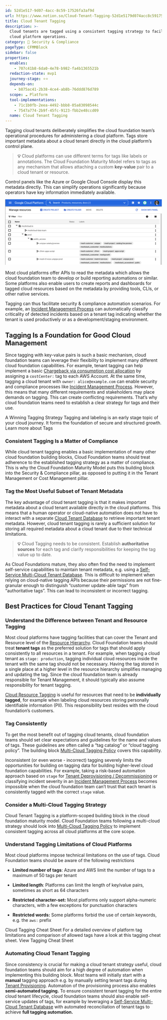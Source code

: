 ```yaml
---
id: 52d1e517-9d07-4acc-8c59-17526fa3af9d
url: https://www.notion.so/Cloud-Tenant-Tagging-52d1e5179d074acc8c5917526fa3af9d
title: Cloud Tenant Tagging
description: >-
  Cloud tenants are tagged using a consistent tagging strategy to facilitate
  cloud platform operations.
category: 🔖 Security & Compliance
pageType: CFMMBlock
sidebar: false
properties:
  enables:
    - 707c41b8-6da0-4e78-b982-fa4b1365521b
  redaction-state: mvp1
  journey-stage: ⭐️⭐️
  depends-on:
    - b875ac41-2b38-4ce4-ab8b-76ddd876d789
  scope: ☁️ Platform
  tool-implementations:
    - 71c1b0fb-2eea-4492-bbb8-05a83098544c
    - 7547a774-2b9f-45fc-9123-fbb2e48ccd09
  name: Cloud Tenant Tagging
---
```


Tagging cloud tenants deliberately simplifies the cloud foundation team’s operational procedures for administering a cloud platform. Tags store important metadata about a cloud tenant directly in the cloud platform’s control plane.

> **💡** Cloud platforms can use different terms for tags like labels or annotations. The Cloud Foundation Maturity Model refers to tags as any mechanism that allows attaching a custom **key-value** pair to a cloud tenant or resource.

Control panels like the Azure or Google Cloud Console display this metadata directly. This can simplify operations significantly because operators have key information immediately available.

![image-5d122bf4-e61b-4e5a-9699-f54a45c9d82a](./5d122bf4-e61b-4e5a-9699-f54a45c9d82a.png)

Most cloud platforms offer APIs to read the metadata which allows the cloud foundation team to develop or build reporting automations or similar. Some platforms also enable users to create reports and dashboards for tagged cloud resources based on the metadata by providing tools, CLIs, or other native services. 

Tagging can thus facilitate security & compliance automation scenarios. For example, an [Incident Management Process](./incident-management-process.md) can automatically classify criticality of detected incidents based on a tenant tag indicating whether the tenant is used productively or as a development/staging environment.

## Tagging Is a Foundation for Good Cloud Management

Since tagging with key-value pairs is such a basic mechanism, cloud foundation teams can leverage their flexibility to implement many different cloud foundation capabilities. For example, tenant tagging can help implement a basic [Chargeback via consumption cost allocation](../cost-management/chargeback-via-consumption-cost-allocation.md) by assigning a `costCenter:` tag to each AWS Account. At the same time, tagging a cloud tenant with `owner: alice@example.com` can enable security and compliance processes like [Incident Management Process](./incident-management-process.md). However, this means that many different requirements and stakeholders may place demands on tagging. This can create conflicting requirements. That’s why cloud foundation teams need to establish a clear strategy for tags and their use.

<!--notion-markdown-cms:raw-->
 <CallToAction>
  <CtaHeader>A Winning Tagging Strategy</CtaHeader>
  <CtaText>Tagging and labeling is an early stage topic of your cloud journey. It forms the foundation of secure and structured growth.</CtaText>
  <CtaButton class="btn-primary" url="https://www.meshcloud.io/2020/10/27/your-path-to-a-winning-multi-cloud-tagging-strategy/">Learn more about Tags</CtaButton>
</CallToAction>

### Consistent Tagging Is a Matter of Compliance

While cloud tenant tagging enables a basic implementation of many other cloud foundation building blocks, Cloud Foundation teams should treat adherence to the established tagging strategy as a matter of compliance. This is why the Cloud Foundation Maturity Model puts this building block into the Security & Compliance pillar, as opposed to putting it in the Tenant Management or Cost Management pillar.

### Tag the Most Useful Subset of Tenant Metadata

The key advantage of cloud tenant tagging is that it makes important metadata about a cloud tenant available directly in the cloud platforms. This means that a human operator or cloud-native automation does not have to interact with a separate [Cloud Tenant Database](../tenant-management/cloud-tenant-database.md) to retrieve important tenant metadata. However, cloud tenant tagging is rarely a sufficient solution for storing all required metadata about a cloud tenant due to their technical limitations.

> **💡** Cloud Tagging needs to be consistent. Establish **authoritative sources** for each tag and clarify responsibilities for keeping the tag value up to date.

As Cloud Foundations mature, they also often find the need to implement self-service capabilities to maintain tenant metadata, e.g. using a [Self-Service Multi-Cloud Tenant Database](../tenant-management/self-service-multi-cloud-tenant-database.md). This is difficult to implement when relying on cloud-native tagging APIs because their permissions are not fine-granular enough to distinguish “customer update-able tags” from “authoritative tags”. This can lead to inconsistent or incorrect tagging. 

## Best Practices for Cloud Tenant Tagging

### Understand the Difference between Tenant and Resource Tagging

Most cloud platforms have tagging facilities that can cover the Tenant and Resource level of the [Resource Hierarchy](../tenant-management/resource-hierarchy.md). Cloud Foundation teams should treat **tenant tags** as the preferred solution for tags that should apply consistently to all resources in a tenant. For example, when tagging a cloud tenant as `stage: production`, tagging individual cloud resources inside the tenant with the same tag should not be necessary. Having the tag stored in a single place at a higher level in the resource hierarchy simplifies managing and updating the tag. Since the cloud foundation team is already responsible for Tenant Management, it should typically also assume responsibility for tenant tagging. 

[Cloud Resource Tagging](./cloud-resource-tagging.md) is useful for resources that need to be **individually tagged**, for example when labeling cloud resources storing personally identifiable information (PII). This responsibility best resides with the cloud foundation’s customers.

### Tag Consistently

To get the most benefit out of tagging cloud tenants, cloud foundation teams should set clear expectations and guidelines for the name and values of tags. These guidelines are often called a “tag catalog” or “cloud tagging policy”.  The building block [Multi-Cloud Tagging Policy](./multi-cloud-tagging-policy.md) covers this capability.

Inconsistent (or even worse -  incorrect) tagging severely limits the opportunities for building on tagging data for building higher-level cloud foundation capabilities. For example, taking a risk-based automation approach based on `stage` for [Tenant Deprovisioning / Decommissioning](../tenant-management/tenant-deprovisioning-decommissioning.md) or classifying incident severity in an [Incident Management Process](./incident-management-process.md) becomes impossible when the cloud foundation team can’t trust that each tenant is consistently tagged with the correct `stage` value. 

### Consider a Multi-Cloud Tagging Strategy

Cloud Tenant Tagging is a platform-scoped building block in the cloud foundation maturity model. Cloud Foundation teams following a multi-cloud strategy should look into [Multi-Cloud Tagging Policy](./multi-cloud-tagging-policy.md) to implement consistent tagging across all cloud platforms at the core scope.

### Understand Tagging Limitations of Cloud Platforms

Most cloud platforms impose technical limitations on the use of tags. Cloud Foundation teams should be aware of the following restrictions

- **Limited number of tags**: Azure and AWS limit the number of tags to a maximum of 50 tags per tenant

- **Limited length**: Platforms can limit the length of key/value pairs, sometimes as short as 64 characters

- **Restricted character-set:** Most platforms only support alpha-numeric characters, with a few exceptions for punctuation characters

- **Restricted words:** Some platforms forbid the use of certain keywords, e.g. the `aws:` prefix

<!--notion-markdown-cms:raw-->
 <CallToAction>
  <CtaHeader>Cloud Tagging Cheat Sheet</CtaHeader>
  <CtaText>For a detailed overview of platform tag limitations and comparison of allowed tags have a look at this tagging cheat sheet.</CtaText>
  <CtaButton class="btn-primary" url="https://www.meshcloud.io/2022/02/07/tags-and-labels-on-cloud-platforms-cheat-sheet-2020/">View Tagging Cheat Sheet</CtaButton>
</CallToAction>

### Automating Cloud Tenant Tagging

Since consistency is crucial for making a cloud tenant strategy useful, cloud foundation teams should aim for a high degree of automation when implementing this building block. Most teams will initially start with a **manual** tagging approach e.g. by manually setting tenant tags during [Tenant Provisioning](../tenant-management/tenant-provisioning.md). Automation of the provisioning process also enables **semi-automated tagging.** To ensure consistent tenant tagging for the entire cloud tenant lifecycle, cloud foundation teams should also enable self-service updates of tags, for example by leveraging a [Self-Service Multi-Cloud Tenant Database](../tenant-management/self-service-multi-cloud-tenant-database.md) with automated reconciliation of tenant tags to achieve **full tagging automation.**

